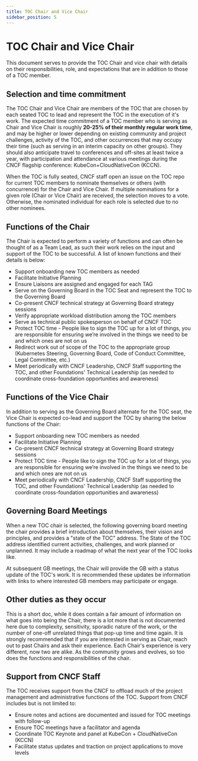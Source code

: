 ```yaml
---
title: TOC Chair and Vice Chair
sidebar_position: 5
---
```


# TOC Chair and Vice Chair

This document serves to provide the TOC Chair and vice chair with details on their responsibilities, role, and expectations that are in addition to those of a TOC member.

## Selection and time commitment

The TOC Chair and Vice Chair are members of the TOC that are chosen by each seated TOC to lead and represent the TOC in the execution of it's work. The expected time commitment of a TOC member who is serving as Chair and Vice Chair is roughly **20-25% of their monthly regular work time**, and may be higher or lower depending on existing community and project challenges, activity of the TOC, and other occurrences that may occupy their time (such as serving in an interim capacity on other groups). They should also anticipate travel to conferences and off-sites at least twice a year, with participation and attendance at various meetings during the CNCF flagship conference: KubeCon+CloudNativeCon (KCCN).

When the TOC is fully seated, CNCF staff open an issue on the TOC repo for current TOC members to nominate themselves or others (with concurrence) for the Chair and Vice Chair. If multiple nominations for a given role (Chair or Vice Chair) are received, the selection moves to a vote. Otherwise, the nominated individual for each role is selected due to no other nominees.

## Functions of the Chair

The Chair is expected to perform a variety of functions and can often be thought of as a Team Lead, as such their work relies on the input and support of the TOC to be successful. A list of known functions and their details is below:

* Support onboarding new TOC members as needed
* Facilitate Initiative Planning
* Ensure Liaisons are assigned and engaged for each TAG
* Serve on the Governing Board in the TOC Seat and represent the TOC to the Governing Board
* Co-present CNCF technical strategy at Governing Board strategy sessions
* Verify appropriate workload distribution among the TOC members
* Serve as technical public spokesperson on behalf of CNCF TOC
* Protect TOC time - People like to sign the TOC up for a lot of things, you are responsible for ensuring we’re involved in the things we need to be and which ones are not on us
* Redirect work out of scope of the TOC to the appropriate group (Kubernetes Steering, Governing Board, Code of Conduct Committee, Legal Committee, etc.)
* Meet periodically with CNCF Leadership, CNCF Staff supporting the TOC, and other Foundations' Technical Leadership (as needed to coordinate cross-foundation opportunities and awareness)

## Functions of the Vice Chair

In addition to serving as the Governing Board alternate for the TOC seat, the Vice Chair is expected co-lead and support the TOC by sharing the below functions of the Chair:

* Support onboarding new TOC members as needed
* Facilitate Initiative Planning
* Co-present CNCF technical strategy at Governing Board strategy sessions
* Protect TOC time - People like to sign the TOC up for a lot of things, you are responsible for ensuring we’re involved in the things we need to be and which ones are not on us
* Meet periodically with CNCF Leadership, CNCF Staff supporting the TOC, and other Foundations' Technical Leadership (as needed to coordinate cross-foundation opportunities and awareness)

## Governing Board Meetings

When a new TOC chair is selected, the following governing board meeting the chair provides a brief introduction about themselves, their vision and principles, and provides a "state of the TOC" address. The State of the TOC address identified current activities, challenges, and work planned or unplanned. It may include a roadmap of what the next year of the TOC looks like.

At subsequent GB meetings, the Chair will provide the GB with a status update of the TOC's work. It is recommended these updates be information with links to where interested GB members may participate or engage.

## Other duties as they occur

This is a short doc, while it does contain a fair amount of information on what goes into being the Chair, there is a lot more that is not documented here due to complexity, sensitivity, sporadic nature of the work, or the number of one-off unrelated things that pop-up time and time again. It is strongly recommended that if you are interested in serving as Chair, reach out to past Chairs and ask their experience. Each Chair's experience is very different, now two are alike. As the community grows and evolves, so too does the functions and responsibilities of the chair.

## Support from CNCF Staff

The TOC receives support from the CNCF to offload much of the project management and administrative functions of the TOC.  Support from CNCF includes but is not limited to:

* Ensure notes and actions are documented and issued for TOC meetings with follow-up
* Ensure TOC meetings have a facilitator and agenda
* Coordinate TOC Keynote and panel at KubeCon + CloudNativeCon (KCCN)
* Facilitate status updates and traction on project applications to move levels